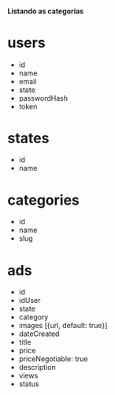 #### Listando as categorias

# users
+ id
+ name
+ email
+ state
+ passwordHash
+ token

# states
+ id
+ name

# categories
+ id
+ name
+ slug

# ads
+ id
+ idUser
+ state
+ category
+ images [{url, default: true}]
+ dateCreated
+ title
+ price
+ priceNegotiable: true
+ description
+ views
+ status
